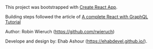 This project was bootstrapped with [Create React App](https://github.com/facebookincubator/create-react-app).

Building steps followed the article of [A complete React with GraphQL Tutorial](https://www.robinwieruch.de/react-with-graphql-tutorial/)

Author: Robin Wieruch (https://github.com/rwieruch)

Develope and design by: Ehab Ashour (https://ehabdevel.github.io/).